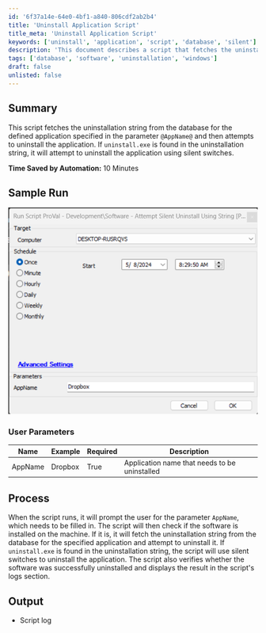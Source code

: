 ```yaml
---
id: '6f37a14e-64e0-4bf1-a840-806cdf2ab2b4'
title: 'Uninstall Application Script'
title_meta: 'Uninstall Application Script'
keywords: ['uninstall', 'application', 'script', 'database', 'silent']
description: 'This document describes a script that fetches the uninstallation string from the database for a specified application and attempts to uninstall it. The script utilizes silent switches for a seamless process and logs the results for verification.'
tags: ['database', 'software', 'uninstallation', 'windows']
draft: false
unlisted: false
---
```


## Summary

This script fetches the uninstallation string from the database for the defined application specified in the parameter `@AppName@` and then attempts to uninstall the application. If `uninstall.exe` is found in the uninstallation string, it will attempt to uninstall the application using silent switches.

**Time Saved by Automation:** 10 Minutes

## Sample Run

![Sample Run](../../../static/img/Software---Attempt-Silent-Uninstall-Using-String-Params/image_1.png)

### User Parameters

| Name     | Example  | Required | Description                                   |
|----------|----------|----------|-----------------------------------------------|
| AppName  | Dropbox  | True     | Application name that needs to be uninstalled |

## Process

When the script runs, it will prompt the user for the parameter `AppName`, which needs to be filled in. The script will then check if the software is installed on the machine. If it is, it will fetch the uninstallation string from the database for the specified application and attempt to uninstall it. If `uninstall.exe` is found in the uninstallation string, the script will use silent switches to uninstall the application. The script also verifies whether the software was successfully uninstalled and displays the result in the script's logs section.

## Output

- Script log

